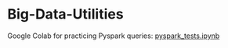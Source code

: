 # Big-Data-Utilities

 Google Colab for practicing Pyspark queries: [pyspark_tests.ipynb](https://github.com/EugeniaPais/Big-Data-Utilities/blob/main/pyspark_tests.ipynb)

